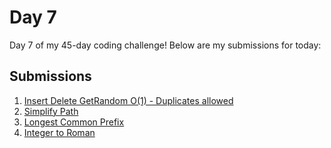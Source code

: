 # Day 7

Day 7 of my 45-day coding challenge! Below are my submissions for today:

## Submissions

1. [Insert Delete GetRandom O(1) - Duplicates allowed](https://leetcode.com/submissions/detail/1431442714/)
2. [Simplify Path](https://leetcode.com/submissions/detail/1431482068/)
3. [Longest Common Prefix](https://leetcode.com/submissions/detail/1431502174/)
4. [Integer to Roman](https://leetcode.com/submissions/detail/1431719237/)
